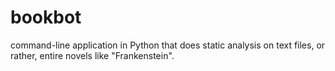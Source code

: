 # bookbot
command-line application in Python that does static analysis on text files, or rather, entire novels like "Frankenstein". 
